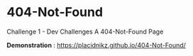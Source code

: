 # 404-Not-Found
Challenge 1 - Dev Challenges
A 404-Not-Found Page

<b>Demonstration</b> : https://placidnikz.github.io/404-Not-Found/
